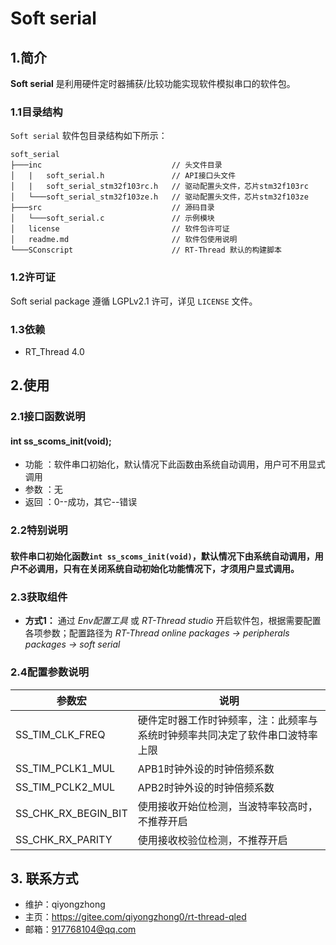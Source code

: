 ﻿# Soft serial

## 1.简介

**Soft serial** 是利用硬件定时器捕获/比较功能实现软件模拟串口的软件包。

### 1.1目录结构

`Soft serial` 软件包目录结构如下所示：

``` 
soft_serial
├───inc                             // 头文件目录
│   |   soft_serial.h               // API接口头文件
│   |   soft_serial_stm32f103rc.h   // 驱动配置头文件，芯片stm32f103rc
│   └───soft_serial_stm32f103ze.h   // 驱动配置头文件，芯片stm32f103ze
├───src                             // 源码目录
│   └───soft_serial.c               // 示例模块
│   license                         // 软件包许可证
│   readme.md                       // 软件包使用说明
└───SConscript                      // RT-Thread 默认的构建脚本
```

### 1.2许可证

Soft serial package 遵循 LGPLv2.1 许可，详见 `LICENSE` 文件。

### 1.3依赖

- RT_Thread 4.0

## 2.使用

### 2.1接口函数说明

#### int ss_scoms_init(void);
- 功能 ：软件串口初始化，默认情况下此函数由系统自动调用，用户可不用显式调用
- 参数 ：无
- 返回 ：0--成功，其它--错误

### 2.2特别说明
#### 软件串口初始化函数`int ss_scoms_init(void)`，默认情况下由系统自动调用，用户不必调用，只有在关闭系统自动初始化功能情况下，才须用户显式调用。

### 2.3获取组件

- **方式1：**
通过 *Env配置工具* 或 *RT-Thread studio* 开启软件包，根据需要配置各项参数；配置路径为 *RT-Thread online packages -> peripherals packages -> soft serial* 


### 2.4配置参数说明

| 参数宏 | 说明 |
| ---- | ---- |
| SS_TIM_CLK_FREQ 			| 硬件定时器工作时钟频率，注：此频率与系统时钟频率共同决定了软件串口波特率上限
| SS_TIM_PCLK1_MUL 			| APB1时钟外设的时钟倍频系数
| SS_TIM_PCLK2_MUL 			| APB2时钟外设的时钟倍频系数
| SS_CHK_RX_BEGIN_BIT 		| 使用接收开始位检测，当波特率较高时，不推荐开启
| SS_CHK_RX_PARITY 			| 使用接收校验位检测，不推荐开启

## 3. 联系方式

* 维护：qiyongzhong
* 主页：https://gitee.com/qiyongzhong0/rt-thread-qled
* 邮箱：917768104@qq.com
